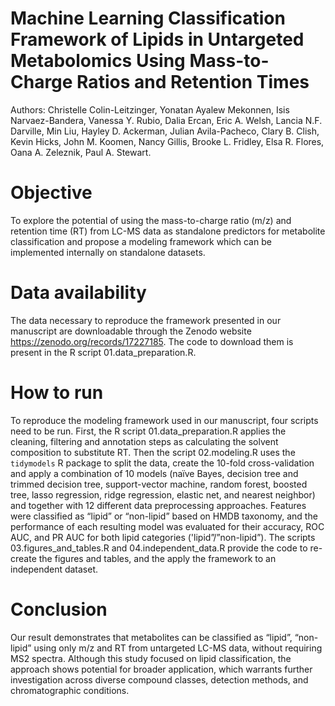 # Machine Learning Classification Framework of Lipids in Untargeted Metabolomics Using Mass-to-Charge Ratios and Retention Times
Authors: Christelle Colin-Leitzinger, Yonatan Ayalew Mekonnen, Isis Narvaez-Bandera, Vanessa Y. Rubio, Dalia Ercan, 
Eric A. Welsh, Lancia N.F. Darville, Min Liu, Hayley D. Ackerman, Julian Avila-Pacheco, Clary B. Clish, Kevin Hicks, 
John M. Koomen, Nancy Gillis, Brooke L. Fridley, Elsa R. Flores, Oana A. Zeleznik, Paul A. Stewart.

# Objective
To explore the potential of using the mass-to-charge ratio (m/z) and retention time (RT) from LC-MS data as standalone 
predictors for metabolite classification and propose a modeling framework which can be implemented internally on standalone datasets.

# Data availability
The data necessary to reproduce the framework presented in our manuscript are downloadable 
through the Zenodo website https://zenodo.org/records/17227185. 
The code to download them is present in the R script 01.data_preparation.R.

# How to run
To reproduce the modeling framework used in our manuscript, four scripts need to be run.
First, the R script 01.data_preparation.R applies the cleaning, filtering and annotation steps as calculating the
solvent composition to substitute RT.
Then the script 02.modeling.R uses the `tidymodels` R package to split the data, create the 10-fold cross-validation 
and apply a combination of 10 models (naïve Bayes, decision tree and trimmed decision tree, support-vector machine, random forest, 
boosted tree, lasso regression, ridge regression, elastic net, and nearest neighbor) and together with 12 different data preprocessing approaches.
Features were classified as “lipid” or “non-lipid” based on HMDB taxonomy, and the performance of each resulting model was evaluated 
for their accuracy, ROC AUC, and PR AUC for both lipid categories ('lipid”/”non-lipid”).
The scripts 03.figures_and_tables.R and 04.independent_data.R provide the code to re-create the figures and tables, and the apply the framework
to an independent dataset.

# Conclusion
Our result demonstrates that metabolites can be classified as “lipid”, “non-lipid” using only m/z and RT from untargeted LC-MS data, 
without requiring MS2 spectra. Although this study focused on lipid classification, the approach shows potential for broader 
application, which warrants further investigation across diverse compound classes, detection methods, and chromatographic conditions.
